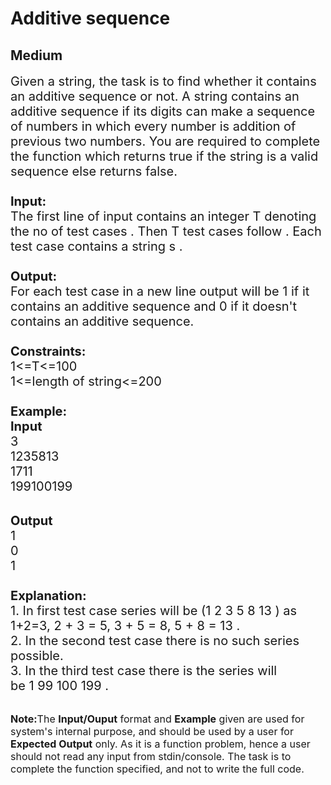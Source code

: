 # Additive sequence
## Medium 
<div class="problem-statement">
                <p></p><p><span style="font-size:20px">Given a string, the task is to find whether it contains an additive sequence or not. A string contains an additive sequence if its digits can make a sequence of numbers in which every number is addition of previous two numbers. You are required to complete the function which returns true if the&nbsp;string is a valid sequence else returns false.<br>
<br>
<strong>Input:</strong><br>
The first line of input contains an integer T denoting the no of test cases . Then T test cases follow . Each test case contains a string s .<br>
<br>
<strong>Output:</strong><br>
For each test case in a new line output will be 1 if it contains an additive sequence and 0 if it doesn't contains an additive sequence.<br>
<br>
<strong>Constraints:</strong><br>
1&lt;=T&lt;=100<br>
1&lt;=length of string&lt;=200<br>
<br>
<strong>Example:<br>
Input</strong><br>
3<br>
1235813<br>
1711<br>
199100199</span></p>

<p><br>
<span style="font-size:20px"><strong>Output</strong><br>
1<br>
0<br>
1<br>
<br>
<strong>Explanation:</strong><br>
1. In first test case series&nbsp;will be (1 2 3 5 8 13 ) as 1+2=3, 2 + 3 = 5, 3 + 5 = 8, 5 + 8 = 13&nbsp;.<br>
2. In the second test case there is no such series possible.<br>
3. In the third test case there is the series will be&nbsp;1&nbsp;99&nbsp;100&nbsp;199 .</span></p>

<p><br>
<span style="font-size:16px"><strong>Note:</strong>The <strong>Input/Ouput</strong> format and <strong>Example</strong> given are used for system's internal purpose, and should be used by a user for <strong>Expected Output</strong> only. As it is a function problem, hence a user should not read any input from stdin/console. The task is to complete the function specified, and not to write the full code.</span></p>
 <p></p>
            </div>